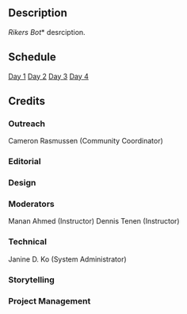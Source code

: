 ## Description

*Rikers Bot** desrciption.

## Schedule

[Day 1](https://github.com/xpmethod/rikersbot/blob/master/day-1.md)
[Day 2](https://github.com/xpmethod/rikersbot/blob/master/day-2.md)
[Day 3](https://github.com/xpmethod/rikersbot/blob/master/day-3.md)
[Day 4](https://github.com/xpmethod/rikersbot/blob/master/day-4.md)

## Credits

### Outreach
Cameron Rasmussen (Community Coordinator)

### Editorial

### Design

### Moderators
Manan Ahmed (Instructor)
Dennis Tenen (Instructor)

### Technical
Janine D. Ko (System Administrator)

### Storytelling

### Project Management



